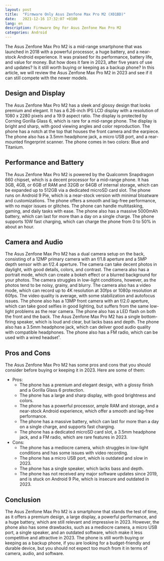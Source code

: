 ```yaml
---
layout: post
title:  "Firmware Only Asus Zenfone Max Pro M2 (X01BD)"
date:   2021-12-16 17:32:07 +0100
lang: en
description: Firmware Ony For Asus Zenfone Max Pro M2
categories: Android
---
```




The Asus Zenfone Max Pro M2 is a mid-range smartphone that was launched in 2018 with a powerful processor, a huge battery, and a near-stock Android experience. It was praised for its performance, battery life, and value for money. But how does it fare in 2023, after five years of use and updates? Is it still worth buying or keeping as a backup phone? In this article, we will review the Asus Zenfone Max Pro M2 in 2023 and see if it can still compete with the newer models.

## Design and Display

The Asus Zenfone Max Pro M2 has a sleek and glossy design that looks premium and elegant. It has a 6.26-inch IPS LCD display with a resolution of 1080 x 2280 pixels and a 19:9 aspect ratio. The display is protected by Corning Gorilla Glass 6, which is rare for a mid-range phone. The display is bright and sharp, with good viewing angles and color reproduction. The phone has a notch at the top that houses the front camera and the earpiece. The phone also has a 3.5mm headphone jack, a micro USB port, and a rear-mounted fingerprint scanner. The phone comes in two colors: Blue and Titanium.

## Performance and Battery

The Asus Zenfone Max Pro M2 is powered by the Qualcomm Snapdragon 660 chipset, which is a decent processor for a mid-range phone. It has 3GB, 4GB, or 6GB of RAM and 32GB or 64GB of internal storage, which can be expanded up to 512GB via a dedicated microSD card slot. The phone runs on Android 9 Pie, which is a near-stock version with minimal bloatware and customizations. The phone offers a smooth and lag-free performance, with no major issues or glitches. The phone can handle multitasking, gaming, and daily tasks with ease. The phone also has a massive 5000mAh battery, which can last for more than a day on a single charge. The phone supports 10W fast charging, which can charge the phone from 0 to 50% in about an hour.

## Camera and Audio

The Asus Zenfone Max Pro M2 has a dual camera setup on the back, consisting of a 12MP primary camera with an f/1.8 aperture and a 5MP depth sensor with an f/2.4 aperture. The camera can take decent photos in daylight, with good details, colors, and contrast. The camera also has a portrait mode, which can create a bokeh effect or a blurred background for your photos. The camera struggles in low-light conditions, however, as the photos tend to be noisy, grainy, and blurry. The camera also has a video mode, which can record up to 4K resolution at 30fps or 1080p resolution at 60fps. The video quality is average, with some stabilization and autofocus issues. The phone also has a 13MP front camera with an f/2.0 aperture, which can take good selfies in good lighting, but suffers from the same low-light problems as the rear camera. The phone also has a LED flash on both the front and the back.
The Asus Zenfone Max Pro M2 has a single bottom-firing speaker, which is loud and clear, but lacks bass and depth. The phone also has a 3.5mm headphone jack, which can deliver good audio quality with compatible headphones. The phone also has a FM radio, which can be used with a wired headset¹.

## Pros and Cons

The Asus Zenfone Max Pro M2 has some pros and cons that you should consider before buying or keeping it in 2023. Here are some of them:

- Pros:
    - The phone has a premium and elegant design, with a glossy finish and a Gorilla Glass 6 protection.
    - The phone has a large and sharp display, with good brightness and colors.
    - The phone has a powerful processor, ample RAM and storage, and a near-stock Android experience, which offer a smooth and lag-free performance.
    - The phone has a massive battery, which can last for more than a day on a single charge, and supports fast charging.
    - The phone has a dedicated microSD card slot, a 3.5mm headphone jack, and a FM radio, which are rare features in 2023.
- Cons:
    - The phone has a mediocre camera, which struggles in low-light conditions and has some issues with video recording.
    - The phone has a micro USB port, which is outdated and slow in 2023.
    - The phone has a single speaker, which lacks bass and depth.
    - The phone has not received any major software updates since 2019, and is stuck on Android 9 Pie, which is insecure and outdated in 2023.

## Conclusion

The Asus Zenfone Max Pro M2 is a smartphone that stands the test of time, as it offers a premium design, a large display, a powerful performance, and a huge battery, which are still relevant and impressive in 2023. However, the phone also has some drawbacks, such as a mediocre camera, a micro USB port, a single speaker, and an outdated software, which make it less competitive and attractive in 2023. The phone is still worth buying or keeping as a backup phone, if you are looking for a budget-friendly and durable device, but you should not expect too much from it in terms of camera, audio, and software.


